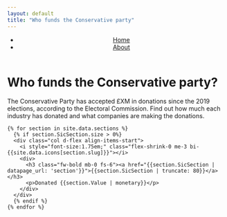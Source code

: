 ```yaml
---
layout: default
title: "Who funds the Conservative party"
---
```

  <div class="container">
      <header class="d-flex justify-content-center py-3">
        <ul class="nav nav-pills">
          <li class="nav-item"><a href="#" class="nav-link active" aria-current="page">Home</a></li>
          <li class="nav-item"><a href="about" class="nav-link">About</a></li>
        </ul>
      </header>
    </div>

<div class="px-4 py-5 my-5 text-center">
    <h1 class="display-5 fw-bold">Who funds the Conservative party?</h1>
    <div class="col-lg-6 mx-auto">
      <p class="lead mb-4">
      The Conservative Party has accepted £XM in donations since the 2019 elections, according to the Electoral Commission. Find out how much each industry has donated and what companies are making the donations.
      </p>
      <div class="d-grid gap-2 d-sm-flex justify-content-sm-center">
<!-- 
        <button type="button" class="btn btn-primary btn-lg px-4 gap-3">Primary button</button>
        <button type="button" class="btn btn-outline-secondary btn-lg px-4">Secondary</button>
-->
      </div>
    </div>
  </div>
<div class="container" id="">
<div class="row row-cols-1 row-cols-sm-2 row-cols-md-3 row-cols-lg-4 g-4 py-5">

    {% for section in site.data.sections %}
      {% if section.SicSection.size > 0%}
      <div class="col d-flex align-items-start">
        <i style="font-size:1.75em;" class="flex-shrink-0 me-3 bi-{{site.data.icons[section.slug]}}"></i>
        <div>
          <h3 class="fw-bold mb-0 fs-6"><a href="{{section.SicSection | datapage_url: 'section'}}">{{section.SicSection | truncate: 80}}</a></h3>
          <p>Donated {{section.Value | monetary}}</p>
        </div>
      </div>
      {% endif %}
    {% endfor %}
</div>

